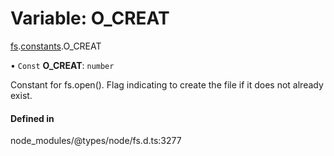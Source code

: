 # Variable: O\_CREAT

[fs](../modules/fs.md).[constants](../modules/fs.constants.md).O_CREAT

• `Const` **O\_CREAT**: `number`

Constant for fs.open(). Flag indicating to create the file if it does not already exist.

#### Defined in

node_modules/@types/node/fs.d.ts:3277
